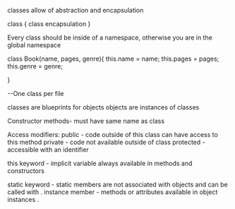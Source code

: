 classes allow of abstraction and encapsulation

class <Keyword> {
    class encapsulation
}

Every class should be inside of a namespace, otherwise you are in the global namespace

class Book(name, pages, genre){
    this.name = name;
    this.pages = pages;
    this.genre = genre;

}

--One class per file

classes are blueprints for objects
objects are instances of classes


Constructor methods-
must have same name as class



Access modifiers:
public - code outside of this class can have access to this method
private - code not available outside of class
protected - accessible with an identifier


this keyword - implicit variable always available in methods and constructors

static keyword - static members are not associated with objects and can be called with <Class>.<Method>
instance member - methods or attributes available in object instances <Object>.<Method>

